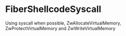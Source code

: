 # FiberShellcodeSyscall
Using syscall when possible, ZwAllocateVirtualMemory, ZwProtectVirtualMemory and ZwWriteVirtualMemory
